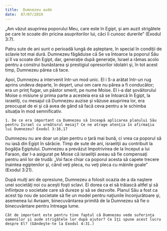 ```yaml
---
title:  Dumnezeu aude
date:  07/07/2019
---
```


„Am văzut asuprirea poporului Meu, care este în Egipt, şi am auzit strigătele pe care le scoate din pricina asupritorilor lui, căci îi cunosc durerile” (Exodul 3:7).

Patru sute de ani sunt o perioadă lungă de aşteptare, în special în condiţii de sclavie tot mai dură. Dumnezeu făgăduise că Se va întoarce la poporul Său şi îl va scoate din Egipt, dar, generaţie după generaţie, Israel a rămas acolo pentru a construi bunăstarea şi prestigiul opresorilor idolatri şi, în tot acest timp, Dumnezeu părea că tace.

Apoi, Dumnezeu a intervenit într-un mod unic. El i S-a arătat într-un rug aprins undeva departe, în deşert, unui om care nu părea a fi conducător; era un prinţ fugar, un păstor smerit, pe nume Moise. El i-a dat şovăitorului Moise o misiune şi prima parte a acesteia era să se întoarcă în Egipt, la israeliţi, cu mesajul că Dumnezeu auzise şi văzuse asuprirea lor, era preocupat de ei şi că avea de gând să facă ceva pentru a le schimba situaţia în mod semnificativ.

`1. De ce era important ca Dumnezeu să înceapă aplicarea planului Său pentru Israel cu următorul mesaj? Ce ne atrage atenţia în afirmaţia lui Dumnezeu? Exodul 3:16,17`

Dumnezeu nu are doar un plan pentru o ţară mai bună, ci vrea ca poporul să nu iasă din Egipt în sărăcie. Timp de sute de ani, israeliţii au contribuit la bogăţia Egiptului. Dumnezeu a prevăzut împotrivirea de la început a lui Faraon, dar l-a asigurat pe Moise că israeliţii aveau să fie compensaţi pentru anii lor de trudă: „Voi face chiar ca poporul acesta să capete trecere înaintea egiptenilor şi, când veţi pleca, nu veţi pleca cu mâinile goale” (Exodul 3:21).

După mulţi ani de opresiune, Dumnezeu a folosit ocazia de a da naştere unei societăţi noi cu aceşti foşti sclavi. El dorea ca ei să trăiască altfel şi să înfiinţeze o societate care să dureze şi să se dezvolte. Planul Său a fost ca acest tip nou de societate să fie un model pentru naţiunile înconjurătoare şi, asemenea lui Avraam, binecuvântarea primită de la Dumnezeu să fie o binecuvântare pentru întreaga lume.

`Cât de important este pentru tine faptul că Dumnezeu vede suferinţa oamenilor şi aude strigătele lor după ajutor? Ce îţi spune acest lucru despre El? (Gândeşte-te la Exodul 4:31.)`